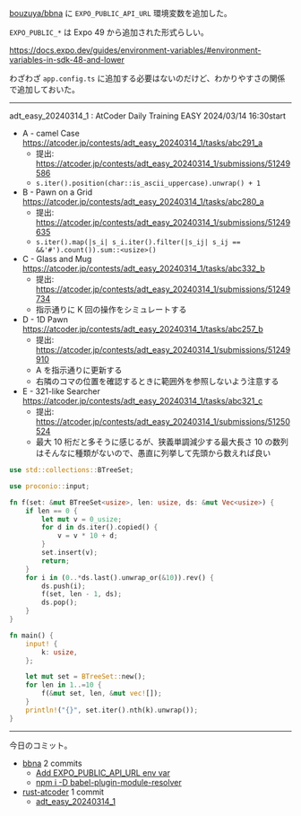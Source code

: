 [bouzuya/bbna] に `EXPO_PUBLIC_API_URL` 環境変数を追加した。

`EXPO_PUBLIC_*` は Expo 49 から追加された形式らしい。

<https://docs.expo.dev/guides/environment-variables/#environment-variables-in-sdk-48-and-lower>

わざわざ `app.config.ts` に追加する必要はないのだけど、わかりやすさの関係で追加しておいた。

---

adt_easy_20240314_1 : AtCoder Daily Training EASY 2024/03/14 16:30start

- A - camel Case
  <https://atcoder.jp/contests/adt_easy_20240314_1/tasks/abc291_a>
  - 提出: <https://atcoder.jp/contests/adt_easy_20240314_1/submissions/51249586>
  - `s.iter().position(char::is_ascii_uppercase).unwrap() + 1`
- B - Pawn on a Grid
  <https://atcoder.jp/contests/adt_easy_20240314_1/tasks/abc280_a>
  - 提出: <https://atcoder.jp/contests/adt_easy_20240314_1/submissions/51249635>
  - `s.iter().map(|s_i| s_i.iter().filter(|s_ij| s_ij == &&'#').count()).sum::<usize>()`
- C - Glass and Mug
  <https://atcoder.jp/contests/adt_easy_20240314_1/tasks/abc332_b>
  - 提出: <https://atcoder.jp/contests/adt_easy_20240314_1/submissions/51249734>
  - 指示通りに K 回の操作をシミュレートする
- D - 1D Pawn
  <https://atcoder.jp/contests/adt_easy_20240314_1/tasks/abc257_b>
  - 提出: <https://atcoder.jp/contests/adt_easy_20240314_1/submissions/51249910>
  - A を指示通りに更新する
  - 右隣のコマの位置を確認するときに範囲外を参照しないよう注意する
- E - 321-like Searcher
  <https://atcoder.jp/contests/adt_easy_20240314_1/tasks/abc321_c>
  - 提出: <https://atcoder.jp/contests/adt_easy_20240314_1/submissions/51250524>
  - 最大 10 桁だと多そうに感じるが、狭義単調減少する最大長さ 10 の数列はそんなに種類がないので、愚直に列挙して先頭から数えれば良い

```rust
use std::collections::BTreeSet;

use proconio::input;

fn f(set: &mut BTreeSet<usize>, len: usize, ds: &mut Vec<usize>) {
    if len == 0 {
        let mut v = 0_usize;
        for d in ds.iter().copied() {
            v = v * 10 + d;
        }
        set.insert(v);
        return;
    }
    for i in (0..*ds.last().unwrap_or(&10)).rev() {
        ds.push(i);
        f(set, len - 1, ds);
        ds.pop();
    }
}

fn main() {
    input! {
        k: usize,
    };

    let mut set = BTreeSet::new();
    for len in 1..=10 {
        f(&mut set, len, &mut vec![]);
    }
    println!("{}", set.iter().nth(k).unwrap());
}
```

---

今日のコミット。

- [bbna](https://github.com/bouzuya/bbna) 2 commits
  - [Add EXPO_PUBLIC_API_URL env var](https://github.com/bouzuya/bbna/commit/0ecffa141c911b96d64a92005a568a8a76e07376)
  - [npm i -D babel-plugin-module-resolver](https://github.com/bouzuya/bbna/commit/03f91143a22cd62697ae08fa76d2e741750e10be)
- [rust-atcoder](https://github.com/bouzuya/rust-atcoder) 1 commit
  - [adt_easy_20240314_1](https://github.com/bouzuya/rust-atcoder/commit/6bd9e427ee5f3d5d4faa23bacae93273730e3392)

[bouzuya/bbna]: https://github.com/bouzuya/bbna
